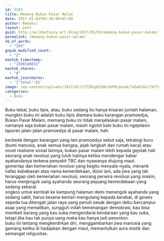 ```yaml
---
id: 2183
title: Memang Bukan Pasar Malam
date: 2017-01-03T05:30:00+07:00
author: Redaksi
layout: post
guid: http://wildanfauzy.art.blog/2017/01/03/memang-bukan-pasar-malam/
permalink: /memang-bukan-pasar-malam/
nb_of_words:
  - "293"
gnpub_modified_count:
  - "2"
mashsb_timestamp:
  - "1596540032"
mashsb_shares:
  - "0"
mashsb_jsonshares:
  - '{"total":0}'
image: /wp-content/uploads/2017/01/C3TZR1g81UNchGPKLQuxAL7oEwDJ42cT977qXjChb9qSA4xMenFyJWcdteBmBeDEEm1Axt3xrQkxtRHrYMtR8gTAZRw1iW2qDisD3zVGZXq6JmAiyBzcoUA.jpeg
categories:
  - Buku
---
```

Buku tebal, buku tipis, atau, buku sedang itu hanya kisaran jumlah halaman, mungkin buku ini adalah buku tipis diantara buku karangan pramoedya, Bukan Pasar Malam, memang buku ini tidak menjelaskan pasar malam, namanya saja bukan pasar malam, masih ngotot kalo buku ini ngejelasin laporan jalan-jalan pramoedya di pasar malam, hah.

berbeda dengan karangan yang lain pramoedya sebut saja, tetralogi buru (bumi manusia, anak semua bangsa, jejak langkah dan rumah kaca) atau novel realisme sosial lainnya, bukan pasar malam lebih kepada gejolak hati seorang anak revolusi yang luluh hatinya ketika mendengar kabar ayahandanya terkena penyakit TBC dan nyawanya diujung maut.  
gemerlap dan kemeriahan revolusi yang begitu menyala-nyala, menarik nafas kebebasan atas nama kemerdekaan, disisi lain, ada jiwa yang tak teranggap oleh kemeriahan revolusi, seorang perwira revolusi yang miskin, harus menjenguk sang ayahanda seorang pejuang kemerdekaan yang sedang sekarat.  
ongkos untuk kembali ke kampung halaman demi menengok ayahanda yang sedang sakit, harus kesana-kemari mengutang kepada kerabat, di gowes sepeda tua ditengah jalan raya yang penuh sesak dengan debu bercampur asap yang mematikan, sungguh inilah kemenangan demokrasi, kau bisa membeli barang yang kau suka mengendarai kendaraan yang kau suka, tetapi jika kau tak punya uang maka kau hanya jadi penonton.  
buku ini tentang mengkerdirkan diri, menggambarkan jiwa manusia yang gamang ketika di hadapkan dengan maut, memantulkan aura mistik dan semangat religusitas.
